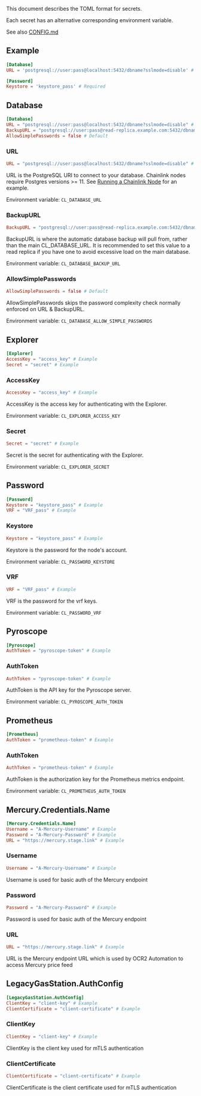 [//]: # (Documentation generated from docs/secrets.toml - DO NOT EDIT.)

This document describes the TOML format for secrets.

Each secret has an alternative corresponding environment variable.

See also [CONFIG.md](CONFIG.md)

## Example

```toml
[Database]
URL = 'postgresql://user:pass@localhost:5432/dbname?sslmode=disable' # Required

[Password]
Keystore = 'keystore_pass' # Required
```

## Database
```toml
[Database]
URL = "postgresql://user:pass@localhost:5432/dbname?sslmode=disable" # Example
BackupURL = "postgresql://user:pass@read-replica.example.com:5432/dbname?sslmode=disable" # Example
AllowSimplePasswords = false # Default
```


### URL
```toml
URL = "postgresql://user:pass@localhost:5432/dbname?sslmode=disable" # Example
```
URL is the PostgreSQL URI to connect to your database. Chainlink nodes require Postgres versions >= 11. See
[Running a Chainlink Node](https://docs.chain.link/docs/running-a-chainlink-node/#set-the-remote-database_url-config) for an example.

Environment variable: `CL_DATABASE_URL`

### BackupURL
```toml
BackupURL = "postgresql://user:pass@read-replica.example.com:5432/dbname?sslmode=disable" # Example
```
BackupURL is where the automatic database backup will pull from, rather than the main CL_DATABASE_URL. It is recommended
to set this value to a read replica if you have one to avoid excessive load on the main database.

Environment variable: `CL_DATABASE_BACKUP_URL`

### AllowSimplePasswords
```toml
AllowSimplePasswords = false # Default
```
AllowSimplePasswords skips the password complexity check normally enforced on URL & BackupURL.

Environment variable: `CL_DATABASE_ALLOW_SIMPLE_PASSWORDS`

## Explorer
```toml
[Explorer]
AccessKey = "access_key" # Example
Secret = "secret" # Example
```


### AccessKey
```toml
AccessKey = "access_key" # Example
```
AccessKey is the access key for authenticating with the Explorer.

Environment variable: `CL_EXPLORER_ACCESS_KEY`

### Secret
```toml
Secret = "secret" # Example
```
Secret is the secret for authenticating with the Explorer.

Environment variable: `CL_EXPLORER_SECRET`

## Password
```toml
[Password]
Keystore = "keystore_pass" # Example
VRF = "VRF_pass" # Example
```


### Keystore
```toml
Keystore = "keystore_pass" # Example
```
Keystore is the password for the node's account.

Environment variable: `CL_PASSWORD_KEYSTORE`

### VRF
```toml
VRF = "VRF_pass" # Example
```
VRF is the password for the vrf keys.

Environment variable: `CL_PASSWORD_VRF`

## Pyroscope
```toml
[Pyroscope]
AuthToken = "pyroscope-token" # Example
```


### AuthToken
```toml
AuthToken = "pyroscope-token" # Example
```
AuthToken is the API key for the Pyroscope server.

Environment variable: `CL_PYROSCOPE_AUTH_TOKEN`

## Prometheus
```toml
[Prometheus]
AuthToken = "prometheus-token" # Example
```


### AuthToken
```toml
AuthToken = "prometheus-token" # Example
```
AuthToken is the authorization key for the Prometheus metrics endpoint.

Environment variable: `CL_PROMETHEUS_AUTH_TOKEN`

## Mercury.Credentials.Name
```toml
[Mercury.Credentials.Name]
Username = "A-Mercury-Username" # Example
Password = "A-Mercury-Password" # Example
URL = "https://mercury.stage.link" # Example
```


### Username
```toml
Username = "A-Mercury-Username" # Example
```
Username is used for basic auth of the Mercury endpoint

### Password
```toml
Password = "A-Mercury-Password" # Example
```
Password is used for basic auth of the Mercury endpoint

### URL
```toml
URL = "https://mercury.stage.link" # Example
```
URL is the Mercury endpoint URL which is used by OCR2 Automation to access Mercury price feed

## LegacyGasStation.AuthConfig
```toml
[LegacyGasStation.AuthConfig]
ClientKey = "client-key" # Example
ClientCertificate = "client-certificate" # Example
```


### ClientKey
```toml
ClientKey = "client-key" # Example
```
ClientKey is the client key used for mTLS authentication

### ClientCertificate
```toml
ClientCertificate = "client-certificate" # Example
```
ClientCertificate is the client certificate used for mTLS authentication

